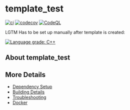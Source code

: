 # template_test

[![ci](https://github.com/Jonathankj12/template_test/actions/workflows/ci.yml/badge.svg)](https://github.com/Jonathankj12/template_test/actions/workflows/ci.yml)
[![codecov](https://codecov.io/gh/Jonathankj12/template_test/branch/main/graph/badge.svg)](https://codecov.io/gh/Jonathankj12/template_test)
[![CodeQL](https://github.com/Jonathankj12/template_test/actions/workflows/codeql-analysis.yml/badge.svg)](https://github.com/Jonathankj12/template_test/actions/workflows/codeql-analysis.yml)

LGTM Has to be set up manually after template is created:

[![Language grade: C++](https://img.shields.io/lgtm/grade/cpp/github/Jonathankj12/template_test)](https://lgtm.com/projects/g/Jonathankj12/template_test/context:cpp)

## About template_test



## More Details

 * [Dependency Setup](README_dependencies.md)
 * [Building Details](README_building.md)
 * [Troubleshooting](README_troubleshooting.md)
 * [Docker](README_docker.md)

